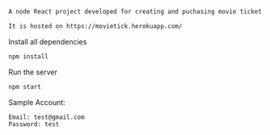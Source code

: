 
```sh
A node React project developed for creating and puchasing movie ticket.
```
```sh
It is hosted on https://movietick.herokuapp.com/
```

Install all dependencies
```sh
npm install
```

Run the server
```sh
npm start
```

Sample Account:
```sh
Email: test@gmail.com
Password: test
```